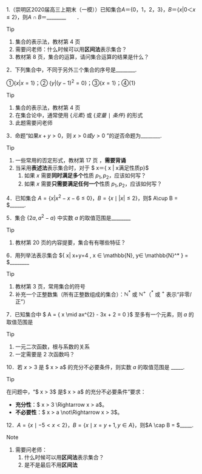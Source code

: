 1.（崇明区2020届高三上期末（一模））已知集合$A＝\{0，1，2，3\}$，$B＝\{x| 0＜x≤2\}$，则$A∩B$＝________　　．

> [!TIP]
>
> 1. 集合的表示法，教材第 4 页 
> 2. 需要问老师：什么时候可以用**区间法**表示集合？
> 3. 教材第 8 页，集合的运算，请问集合运算的结果是什么？










2．下列集合中，不同于另外三个集合的序号是________.

①$\{x | x = 1\}$；② $\{y | (y-1)^2 = 0\}$；③$\{x=1\}$；④$\{1\}$

> [!TIP]
>
> 1. 集合的表示法，教材第 4 页 
> 2. 在集合论中，通常使用 $\{元素\}$  或 $\{变量∣条件\}$ 的形式
> 3. 此题需要问老师









3．命题“如果$x+y>0$，则 $x >0 或 y >0$ ”的逆否命题为________.

> [!TIP]
>
> 1. 一些常用的否定形式，教材第 17 页 ，**需要背诵**
> 2. 当采用**表述法**表示集合时，对于 $ x＝\{ x | x满足性质p\}$
>    1. 如果 $x$ 需要**同时满足多个**性质 $p_1,p_2$，应该如何写？
>    1. 如果 $x$ 需要**只需要满足任何一个**性质 $p_1,p_2$，应该如何写？









4．已知集合  $A=\{x | x^2 -x -6 ≤ 0\}$，$B = \{x \mid \lvert x \rvert ≤2 \}$，则$ A\cup B = $______.









5．集合 $\{2a, a^2 - a\}$ 中实数 $a$ 的取值范围是________

> [!TIP]
>
> 1. 教材第 20 页的内容提要，集合有有哪些特征？







6．用列举法表示集合 $\{ x| x+y=4 ,  x ∈  \mathbb{N}, y∈  \mathbb{N}^* \} = $________

> [!TIP]
>
> 1. 教材第 3 页，常用集合的符号
> 2. 补充一个正整数集（所有正整数组成的集合）：$\mathbb{N}^*$ 或 $\mathbb{N}^+$（$^*$ 或 $^+$ 表示“非零/正”）









7．已知集合中 $ A = \{ x \mid ax^{2} - 3x + 2 = 0 \}$ 至多有一个元素，则 $a$ 的取值范围是   

> [!TIP]
>
> 1. 一元二次函数，根与系数的关系
> 2. 一定需要是 2 次函数吗？











10．若 $x>3$ 是 $ x > a$ 的充分不必要条件，则实数 $a$ 的取值范围是 _____.

> [!TIP]
>
> 在问题中，“$ x > 3$ 是$  x > a$ 的充分不必要条件”要求：
>  - **充分性**：$ x > 3 \Rightarrow x > a$。
>  - **不必要性**：$ x > a \not\Rightarrow x > 3$。





12．$A=\{ x \mid -5 < x < 2\}$，$B = \{ x \mid x= y+1, y \in A \}$，则$A \cap B = $_____.

> [!NOTE]
>
> 1. 需要问老师：
>    1. 什么时候可以用**区间法**表示集合？
>    2. 是不是最后不用**区间法**

